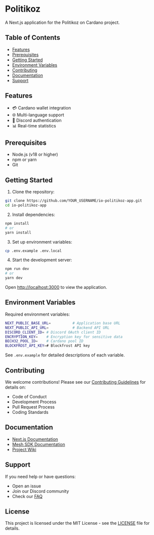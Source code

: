 # Politikoz

A Next.js application for the Politikoz on Cardano project.

## Table of Contents
- [Features](#features)
- [Prerequisites](#prerequisites)
- [Getting Started](#getting-started)
- [Environment Variables](#environment-variables)
- [Contributing](#contributing)
- [Documentation](#documentation)
- [Support](#support)

## Features
- 💳 Cardano wallet integration
- 🌐 Multi-language support
- 🔐 Discord authentication
- 📊 Real-time statistics

## Prerequisites
- Node.js (v18 or higher)
- npm or yarn
- Git

## Getting Started

1. Clone the repository:
```bash
git clone https://github.com/YOUR_USERNAME/io-politikoz-app.git
cd io-politikoz-app
```

2. Install dependencies:
```bash
npm install
# or
yarn install
```

3. Set up environment variables:
```bash
cp .env.example .env.local
```

4. Start the development server:
```bash
npm run dev
# or
yarn dev
```

Open [http://localhost:3000](http://localhost:3000) to view the application.

## Environment Variables

Required environment variables:
```bash
NEXT_PUBLIC_BASE_URL=          # Application base URL
NEXT_PUBLIC_API_URL=           # Backend API URL
DISCORD_CLIENT_ID= # Discord OAuth client ID
ENCRYPTION_KEY=    # Encryption key for sensitive data
BECH32_POOL_ID=    # Cardano pool ID
BLOCKFROST_API_KEY=# Blockfrost API key
```

See `.env.example` for detailed descriptions of each variable.

## Contributing

We welcome contributions! Please see our [Contributing Guidelines](CONTRIBUTING.md) for details on:
- Code of Conduct
- Development Process
- Pull Request Process
- Coding Standards

## Documentation

- [Next.js Documentation](https://nextjs.org/docs)
- [Mesh SDK Documentation](https://meshjs.dev/)
- [Project Wiki](docs/README.md)

## Support

If you need help or have questions:
- Open an issue
- Join our Discord community
- Check our [FAQ](docs/FAQ.md)

## License

This project is licensed under the MIT License - see the [LICENSE](LICENSE) file for details.
